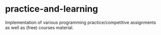 # practice-and-learning
Implementation of various programming practice/competitive assignments as well as (free) courses material.

